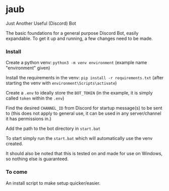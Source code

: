# jaub
Just Another Useful (Discord) Bot

The basic foundations for a general purpose Discord Bot, easily expandable.
To get it up and running, a few changes need to be made.

### Install

Create a python venv: `python3 -m venv environment` (example name "environment" given)

Install the requirements in the venv: `pip install -r requirements.txt` (after starting the venv with `environment\Scripts\activate`)

Create a `.env` to ideally store the `BOT_TOKEN` (in the example, it is simply called `token` within the `.env`)

Find the desired `CHANNEL_ID` from Discord for startup message(s) to be sent to (this does not apply to general use, it can be used in any server/channel it has permissions in.)

Add the path to the bot directory in `start.bat`

To start simply run the `start.bat` which will automatically use the venv created.

It should also be noted that this is tested on and made for use on Windows, so nothing else is guaranteed.

### To come

An install script to make setup quicker/easier.
